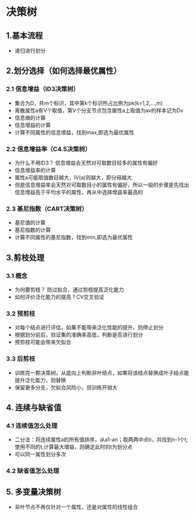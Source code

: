 # 决策树

## 1.基本流程
- 递归进行划分

## 2.划分选择（如何选择最优属性）

### 2.1 信息增益（ID3决策树）
- 集合为D，共m个标识，其中第k个标识所占比例为pk(k=1,2,...,m)
- 离散属性a有V个取值，第V个分支节点包含属性a上取值为av的样本记为Dv
- 信息熵的计算 
- 信息增益的计算
- 计算不同属性的信息增益，找到max,即选为最优属性

### 2.2 信息增益率（C4.5决策树）
- 为什么不用ID3？ 信息增益会天然对可取数目较多的属性有偏好
- 信息增益率的计算
- 属性a可能取值数目越大，IV(a)则越大，即分母越大
- 但是信息增益率会天然对可取数目小的属性有偏好，所以一般的步骤是先找出信息增益高于平均水平的属性，再从中选择增益率最高的

### 2.3 基尼指数（CART决策树）
- 基尼值的计算
- 基尼指数的计算
- 计算不同属性的基尼指数，找到min,即选为最优属性

## 3.剪枝处理

### 3.1 概念
- 为何要剪枝？ 防过拟合，通过剪枝提高泛化能力
- 如何评价泛化能力的提高？CV交叉验证

### 3.2 预剪枝
- 对每个结点进行评估，如果不能带来泛化性能的提升，则停止划分
- 根据划分前后，验证集的准确率高低，判断是否进行划分
- 预剪枝可能会带来欠拟合

### 3.3 后剪枝
- 训练完一颗决策树，从底向上判断非叶结点，如果将该结点替换成叶子结点能提升泛化能力，则替换
- 保留更多分支，欠拟合风险小，但训练开销大

## 4. 连续与缺省值

### 4.1 连续值怎么处理
- 二分法：将连续属性a的所有值排序，从a1-an；取两两中点ti，共找到n-1个t;使用不同的t,计算最大增益，则确定此时的t为划分点
- 可以同一属性划分多次

### 4.2 缺省值怎么处理


## 5. 多变量决策树
- 非叶节点不再仅针对一个属性，还是对属性的线性组合




